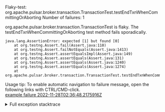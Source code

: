         
Flaky-test: org.apache.pulsar.broker.transaction.TransactionTest.testEndTxnWhenCommittingOrAborting
Number of failures: 1

org.apache.pulsar.broker.transaction.TransactionTest is flaky. The testEndTxnWhenCommittingOrAborting test method fails sporadically.

```
java.lang.AssertionError: expected [1] but found [0]
	at org.testng.Assert.fail(Assert.java:110)
	at org.testng.Assert.failNotEquals(Assert.java:1413)
	at org.testng.Assert.assertEqualsImpl(Assert.java:149)
	at org.testng.Assert.assertEquals(Assert.java:131)
	at org.testng.Assert.assertEquals(Assert.java:1240)
	at org.testng.Assert.assertEquals(Assert.java:1274)
	at org.apache.pulsar.broker.transaction.TransactionTest.testEndTxnWhenCommittingOrAborting(TransactionTest.java:927)
```

Usage tip: To enable automatic navigation to failure message, open the following links with CTRL/CMD-click.  
[example failure 2022-11-28T02:36:48.2175916Z](https://github.com/apache/pulsar/actions/runs/3561123430/jobs/5981834541#step:9:827)  


<details>
<summary>Full exception stacktrace</summary>
<code><pre>
java.lang.AssertionError: expected [1] but found [0]
	at org.testng.Assert.fail(Assert.java:110)
	at org.testng.Assert.failNotEquals(Assert.java:1413)
	at org.testng.Assert.assertEqualsImpl(Assert.java:149)
	at org.testng.Assert.assertEquals(Assert.java:131)
	at org.testng.Assert.assertEquals(Assert.java:1240)
	at org.testng.Assert.assertEquals(Assert.java:1274)
	at org.apache.pulsar.broker.transaction.TransactionTest.testEndTxnWhenCommittingOrAborting(TransactionTest.java:927)
	at java.base/jdk.internal.reflect.NativeMethodAccessorImpl.invoke0(Native Method)
	at java.base/jdk.internal.reflect.NativeMethodAccessorImpl.invoke(NativeMethodAccessorImpl.java:77)
	at java.base/jdk.internal.reflect.DelegatingMethodAccessorImpl.invoke(DelegatingMethodAccessorImpl.java:43)
	at java.base/java.lang.reflect.Method.invoke(Method.java:568)
	at org.testng.internal.invokers.MethodInvocationHelper.invokeMethod(MethodInvocationHelper.java:139)
	at org.testng.internal.invokers.InvokeMethodRunnable.runOne(InvokeMethodRunnable.java:47)
	at org.testng.internal.invokers.InvokeMethodRunnable.call(InvokeMethodRunnable.java:76)
	at org.testng.internal.invokers.InvokeMethodRunnable.call(InvokeMethodRunnable.java:11)
	at java.base/java.util.concurrent.FutureTask.run(FutureTask.java:264)
	at java.base/java.util.concurrent.ThreadPoolExecutor.runWorker(ThreadPoolExecutor.java:1136)
	at java.base/java.util.concurrent.ThreadPoolExecutor$Worker.run(ThreadPoolExecutor.java:635)
	at java.base/java.lang.Thread.run(Thread.java:833)

</pre></code>
</details>

